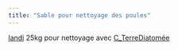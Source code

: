 ```yaml
---
title: "Sable pour nettoyage des poules"
---
```


[landi](notes/utilisateurs/fournisseurs/landi.md) 25kg pour nettoyage avec [C_TerreDiatomée](notes/equipements/consommables/C_TerreDiatomée.md)

